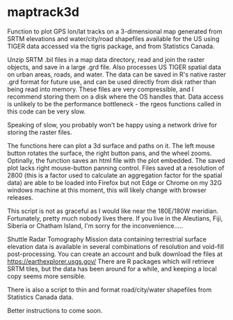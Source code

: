 # maptrack3d

Function to plot GPS lon/lat tracks on a 3-dimensional map generated from SRTM elevations and water/city/road shapefiles available for the US using TIGER data accessed via the tigris package, and from Statistics Canada.  

Unzip SRTM .bil files in a map data directory, read and join the raster objects, and save in a large .grd file.  Also processes US TIGER spatial data on urban areas, roads, and water.  The data can be saved in R's native raster .grd format for future use, and can be used directly from disk rather than being read into memory.  These files are very compressible, and I recommend storing them on a disk where the OS handles that.  Data access is unlikely to be the performance bottleneck - the rgeos functions called in this code can be very slow.

Speaking of slow, you probably won't be happy using a network drive for storing the raster files.  

The functions here can plot a 3d surface and paths on it.  The left mouse button rotates the surface, the right button pans, and the wheel zooms.  Optinally, the function saves an html file with the plot embedded.  The saved plot lacks right mouse-button panning control.  Files saved at a resolution of 2800 (this is a factor used to calculate an aggregation factor for the spatial data) are able to be loaded into Firefox but not Edge or Chrome on my 32G windows machine at this moment, this will likely change with browser releases.

This script is not as graceful as I would like near the 180E/180W meridian.  Fortunately, pretty much nobody lives there.  If you live in the Aleutians, Fiji, Siberia or Chatham Island, I'm sorry for the inconvenience.....

Shuttle Radar Tomography Mission data containing terrestrial surface elevation data is available in several combinations of resolution and void-fill post-processing.  You can create an account and bulk download the files at https://earthexplorer.usgs.gov/  There are R packages which will retrieve SRTM tiles, but the data has been around for a while, and keeping a local copy seems more sensible.

There is also a script to thin and format road/city/water shapefiles from Statistics Canada data.

Better instructions to come soon.